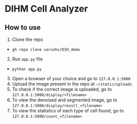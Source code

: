 # DIHM Cell Analyzer

## How to use

1. Clone the repo
  - `gh repo clone varunhc/DIH_demo`
2. Run `app.py` file
  - `python app.py`
3. Open a browser of your choice and go to `127.0.0.1:5000`
4. Upload the image present in the repo at `~/static/uploads`
5. To check if the correct image is uploaded, go to `127.0.0.1:5000/display/<filename>`
6. To view the denoised and segmented image, go to `127.0.0.1:5000/display/result_<filename>`
7. To view the statistics of each type of cell found, go to `127.0.0.1:5000/count_<filename>`
